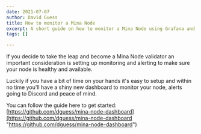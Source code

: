 ```yaml
---
date: 2021-07-07
author: David Guess
title: How to monitor a Mina Node
excerpt: A short guide on how to monitor a Mina Node using Grafana and Prometheus.
tags: []

---
```

If you decide to take the leap and become a Mina Node validator an important consideration is setting up monitoring and alerting to make sure your node is healthy and available.

Luckily if you have a bit of time on your hands it's easy to setup and within no time you'll have a shiny new dashboard to monitor your node, alerts going to Discord and peace of mind.

You can follow the guide here to get started: [https://github.com/dguess/mina-node-dashboard](https://github.com/dguess/mina-node-dashboard "https://github.com/dguess/mina-node-dashboard")